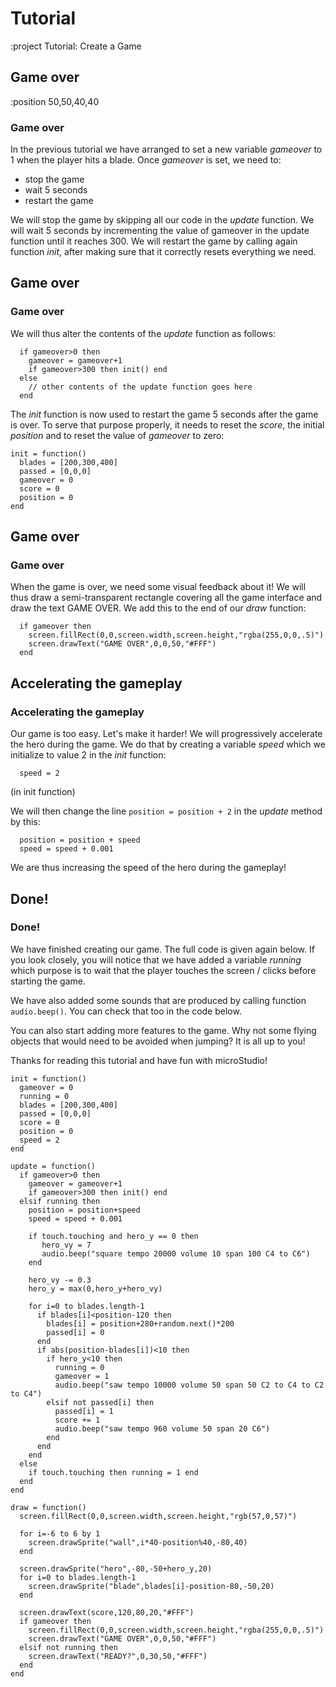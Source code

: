 # Tutorial

:project Tutorial: Create a Game

## Game over

:position 50,50,40,40

### Game over

In the previous tutorial we have arranged to set a new variable *gameover* to 1 when the
player hits a blade. Once *gameover* is set, we need to:

* stop the game
* wait 5 seconds
* restart the game

We will stop the game by skipping all our code in the *update* function. We will wait 5
seconds by incrementing the value of gameover in the update function until it reaches 300.
We will restart the game by calling again function *init*, after making sure that it correctly
resets everything we need.

## Game over

### Game over

We will thus alter the contents of the *update* function as follows:

```
  if gameover>0 then
    gameover = gameover+1
    if gameover>300 then init() end
  else
    // other contents of the update function goes here
  end
```

The *init* function is now used to restart the game 5 seconds after the game is over. To serve that
purpose properly, it needs to reset the *score*, the initial *position* and to reset the value of *gameover*
to zero:

```
init = function()
  blades = [200,300,400]
  passed = [0,0,0]
  gameover = 0
  score = 0
  position = 0
end
```

## Game over

### Game over

When the game is over, we need some visual feedback about it! We will thus draw a semi-transparent rectangle
covering all the game interface and draw the text GAME OVER. We add this to the end of our *draw* function:

```
  if gameover then
    screen.fillRect(0,0,screen.width,screen.height,"rgba(255,0,0,.5)")
    screen.drawText("GAME OVER",0,0,50,"#FFF")
  end
```

## Accelerating the gameplay

### Accelerating the gameplay

Our game is too easy. Let's make it harder! We will progressively accelerate the hero during the game.
We do that by creating a variable *speed* which we initialize to value 2 in the *init* function:

```
  speed = 2
```
(in init function)

We will then change the line ```position = position + 2``` in the *update* method by this:

```
  position = position + speed
  speed = speed + 0.001
```

We are thus increasing the speed of the hero during the gameplay!

## Done!

### Done!

We have finished creating our game. The full code is given again below. If you look closely, you will notice that
we have added a variable *running* which purpose is to wait that the player touches the screen / clicks before
starting the game.

We have also added some sounds that are produced by calling function ```audio.beep()```. You can check that too in the
code below.

You can also start adding more features to the game. Why not some flying objects that would need to be avoided
when jumping? It is all up to you!

Thanks for reading this tutorial and have fun with microStudio!


```
init = function()
  gameover = 0
  running = 0
  blades = [200,300,400]
  passed = [0,0,0]
  score = 0
  position = 0
  speed = 2
end

update = function()
  if gameover>0 then
    gameover = gameover+1
    if gameover>300 then init() end
  elsif running then
    position = position+speed
    speed = speed + 0.001

    if touch.touching and hero_y == 0 then
       hero_vy = 7
       audio.beep("square tempo 20000 volume 10 span 100 C4 to C6")
    end

    hero_vy -= 0.3
    hero_y = max(0,hero_y+hero_vy)

    for i=0 to blades.length-1
      if blades[i]<position-120 then
        blades[i] = position+280+random.next()*200
        passed[i] = 0
      end
      if abs(position-blades[i])<10 then
        if hero_y<10 then
          running = 0
          gameover = 1
          audio.beep("saw tempo 10000 volume 50 span 50 C2 to C4 to C2 to C4")
        elsif not passed[i] then
          passed[i] = 1
          score += 1
          audio.beep("saw tempo 960 volume 50 span 20 C6")
        end
      end
    end
  else
    if touch.touching then running = 1 end
  end
end

draw = function()
  screen.fillRect(0,0,screen.width,screen.height,"rgb(57,0,57)")

  for i=-6 to 6 by 1
    screen.drawSprite("wall",i*40-position%40,-80,40)
  end

  screen.drawSprite("hero",-80,-50+hero_y,20)
  for i=0 to blades.length-1
    screen.drawSprite("blade",blades[i]-position-80,-50,20)
  end

  screen.drawText(score,120,80,20,"#FFF")
  if gameover then
    screen.fillRect(0,0,screen.width,screen.height,"rgba(255,0,0,.5)")
    screen.drawText("GAME OVER",0,0,50,"#FFF")
  elsif not running then
    screen.drawText("READY?",0,30,50,"#FFF")
  end
end
```
